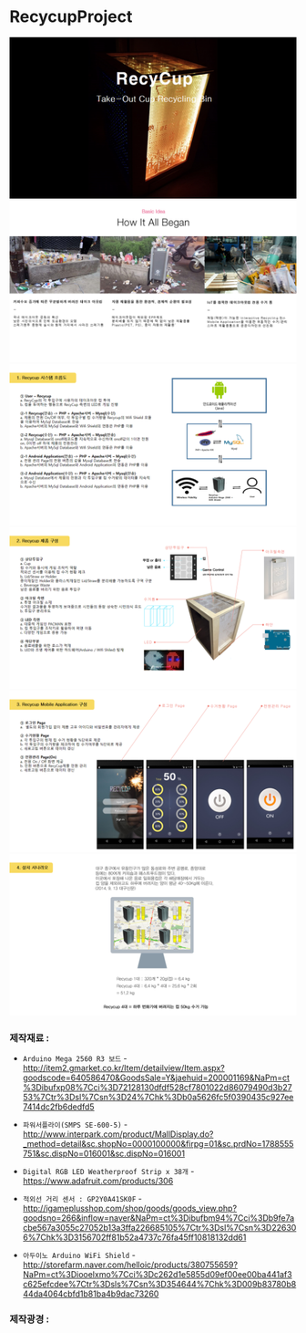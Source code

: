 # RecycupProject
![Main1](php/img/RP1.PNG)
![Main2](php/img/RP2.PNG)
![Main3](php/img/RP3.PNG)
![Main4](php/img/RP4.PNG)
![Main5](php/img/RP5.PNG)
![Main6](php/img/RP6.PNG)

### 제작재료 :

- `Arduino Mega 2560 R3 보드` - http://item2.gmarket.co.kr/Item/detailview/Item.aspx?goodscode=640586470&GoodsSale=Y&jaehuid=200001169&NaPm=ct%3Dibufxp08%7Cci%3D72128130dfdf528cf7801022d86079490d3b2753%7Ctr%3Dsl%7Csn%3D24%7Chk%3Db0a5626fc5f0390435c927ee7414dc2fb6dedfd5

- `파워서플라이(SMPS SE-600-5)` - http://www.interpark.com/product/MallDisplay.do?_method=detail&sc.shopNo=0000100000&firpg=01&sc.prdNo=1788555751&sc.dispNo=016001&sc.dispNo=016001

- `Digital RGB LED Weatherproof Strip x 38개` - https://www.adafruit.com/products/306

- `적외선 거리 센서 : GP2Y0A41SK0F` - http://igameplusshop.com/shop/goods/goods_view.php?goodsno=266&inflow=naver&NaPm=ct%3Dibufbm94%7Cci%3Db9fe7acbe567a3055c27052b13a3ffa226685105%7Ctr%3Dsl%7Csn%3D226306%7Chk%3D3156702ff81b52a4737c76fa45ff10818132dd61

- `아두이노 Arduino WiFi Shield` - http://storefarm.naver.com/helloic/products/380755659?NaPm=ct%3Diooelxmo%7Cci%3Dc262d1e5855d09ef00ee00ba441af3c625efcdee%7Ctr%3Dsls%7Csn%3D354644%7Chk%3D009b83780b844da4064cbfd1b81ba4b9dac73260

### 제작광경 :

